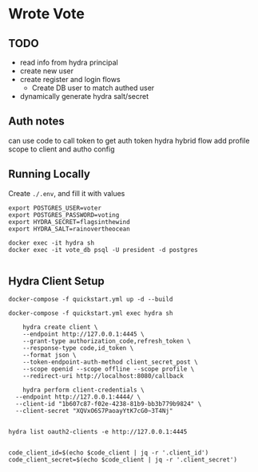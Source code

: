 # Wrote Vote

## TODO
- read info from hydra principal
- create new user
- create register and login flows
  - Create DB user to match authed user
- dynamically generate hydra salt/secret

## Auth notes
can use code to call token to get auth token
hydra hybrid flow
add profile scope to client and autho config

## Running Locally

Create `./.env`, and fill it with values
```
export POSTGRES_USER=voter
export POSTGRES_PASSWORD=voting
export HYDRA_SECRET=flagsinthewind
export HYDRA_SALT=rainovertheocean
```

```
docker exec -it hydra sh
docker exec -it vote_db psql -U president -d postgres


```


## Hydra Client Setup

```
docker-compose -f quickstart.yml up -d --build

docker-compose -f quickstart.yml exec hydra sh

    hydra create client \
    --endpoint http://127.0.0.1:4445 \
    --grant-type authorization_code,refresh_token \
    --response-type code,id_token \
    --format json \
    --token-endpoint-auth-method client_secret_post \
    --scope openid --scope offline --scope profile \
    --redirect-uri http://localhost:8080/callback
    
    hydra perform client-credentials \
  --endpoint http://127.0.0.1:4444/ \
  --client-id "1b607c87-f02e-4238-81b9-bb3b779b9824" \
  --client-secret "XQVxO6S7PaoayYtK7cG0~3T4Nj"
  

hydra list oauth2-clients -e http://127.0.0.1:4445 


code_client_id=$(echo $code_client | jq -r '.client_id')
code_client_secret=$(echo $code_client | jq -r '.client_secret')
```
